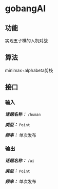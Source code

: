 # gobangAI

## 功能

实现五子棋的人机对战

## 算法

minimax+alphabeta剪枝

## 接口

### 输入

***话题名称：*** `/human`

***类型：*** `Point`

***频率：*** 单次发布

### 输出

***话题名称：*** `/ai`

***类型：*** `Point`

***频率：*** 单次发布
